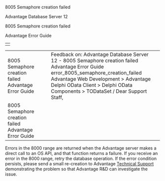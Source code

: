 8005 Semaphore creation failed




Advantage Database Server 12  

8005 Semaphore creation failed

Advantage Error Guide

|  |
| --- |
|  |

|  |  |  |  |  |
| --- | --- | --- | --- | --- |
| 8005 Semaphore creation failed  Advantage Error Guide |  |  | Feedback on: Advantage Database Server 12 - 8005 Semaphore creation failed Advantage Error Guide error\_8005\_semaphore\_creation\_failed Advantage Web Development > Advantage Delphi OData Client > Delphi OData Components > TODataSet / Dear Support Staff, |  |
| 8005 Semaphore creation failed  Advantage Error Guide |  |  |  |  |

Errors in the 8000 range are returned when the Advantage server makes a direct call to an OS API, and that function returns a failure. If you receive an error in the 8000 range, retry the database operation. If the error condition persists, please send a small re-creation to Advantage [Technical Support](master_technical_support_u_s__and_canada.htm) demonstrating the problem so that Advantage R&D can investigate the issue.